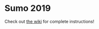# Sumo 2019

Check out [the wiki](https://github.com/GW-Robotics/Sumo-Competition/wiki) for complete instructions!
